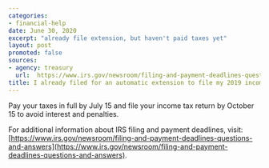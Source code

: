 ```yaml
---
categories:
- financial-help
date: June 30, 2020
excerpt: "already file extension, but haven't paid taxes yet"
layout: post
promoted: false
sources:
- agency: treasury
  url:  https://www.irs.gov/newsroom/filing-and-payment-deadlines-questions-and-answers
title: I already filed for an automatic extension to file my 2019 income tax return, but I haven’t paid my taxes yet. What do I need to do?
---
```


Pay your taxes in full by July 15 and file your income tax return by October 15 to avoid interest and penalties.

For additional information about IRS filing and payment deadlines, visit: [https://www.irs.gov/newsroom/filing-and-payment-deadlines-questions-and-answers](https://www.irs.gov/newsroom/filing-and-payment-deadlines-questions-and-answers).
